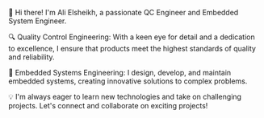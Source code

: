 👋 Hi there! I'm Ali Elsheikh, a passionate QC Engineer and Embedded System Engineer.

🔍 Quality Control Engineering: With a keen eye for detail and a dedication to excellence, I ensure that products meet the highest standards of quality and reliability.

🔧 Embedded Systems Engineering: I design, develop, and maintain embedded systems, creating innovative solutions to complex problems.

💡 I'm always eager to learn new technologies and take on challenging projects. Let's connect and collaborate on exciting projects!

<!---
AliElsh/AliElsh is a ✨ special ✨ repository because its `README.md` (this file) appears on your GitHub profile.
You can click the Preview link to take a look at your changes.
--->
